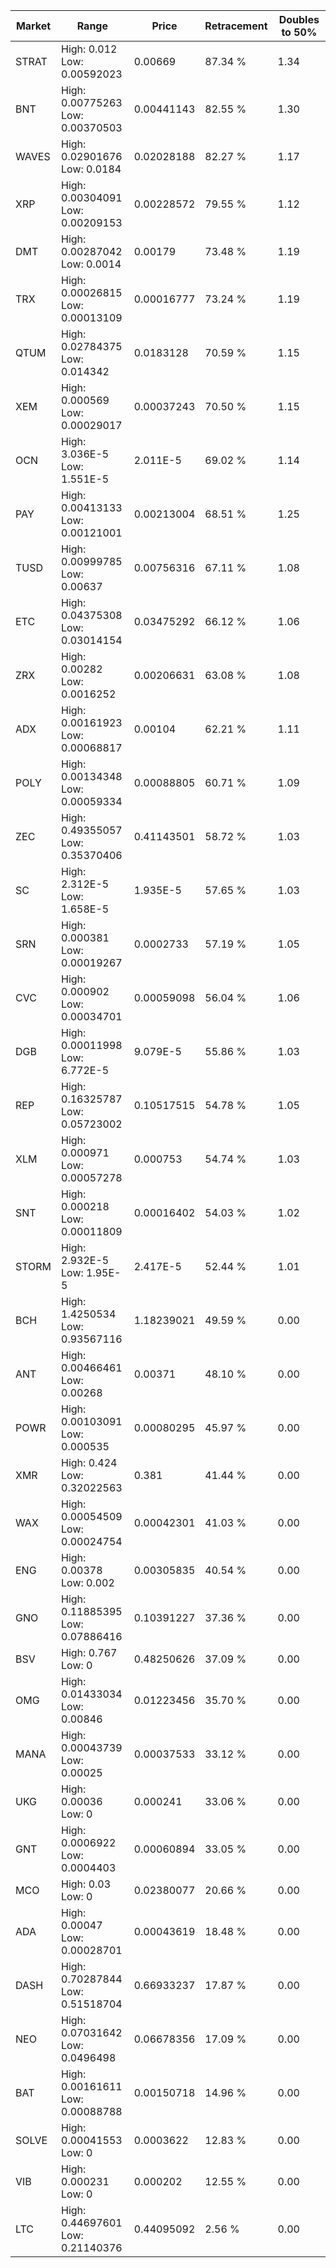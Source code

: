 | Market | Range | Price| Retracement | Doubles to 50% |
| --- | --- | --- | --- | --- |
| STRAT | High: 0.012<br />Low: 0.00592023 | 0.00669 | 87.34 % | 1.34 |
| BNT | High: 0.00775263<br />Low: 0.00370503 | 0.00441143 | 82.55 % | 1.30 |
| WAVES | High: 0.02901676<br />Low: 0.0184 | 0.02028188 | 82.27 % | 1.17 |
| XRP | High: 0.00304091<br />Low: 0.00209153 | 0.00228572 | 79.55 % | 1.12 |
| DMT | High: 0.00287042<br />Low: 0.0014 | 0.00179 | 73.48 % | 1.19 |
| TRX | High: 0.00026815<br />Low: 0.00013109 | 0.00016777 | 73.24 % | 1.19 |
| QTUM | High: 0.02784375<br />Low: 0.014342 | 0.0183128 | 70.59 % | 1.15 |
| XEM | High: 0.000569<br />Low: 0.00029017 | 0.00037243 | 70.50 % | 1.15 |
| OCN | High: 3.036E-5<br />Low: 1.551E-5 | 2.011E-5 | 69.02 % | 1.14 |
| PAY | High: 0.00413133<br />Low: 0.00121001 | 0.00213004 | 68.51 % | 1.25 |
| TUSD | High: 0.00999785<br />Low: 0.00637 | 0.00756316 | 67.11 % | 1.08 |
| ETC | High: 0.04375308<br />Low: 0.03014154 | 0.03475292 | 66.12 % | 1.06 |
| ZRX | High: 0.00282<br />Low: 0.0016252 | 0.00206631 | 63.08 % | 1.08 |
| ADX | High: 0.00161923<br />Low: 0.00068817 | 0.00104 | 62.21 % | 1.11 |
| POLY | High: 0.00134348<br />Low: 0.00059334 | 0.00088805 | 60.71 % | 1.09 |
| ZEC | High: 0.49355057<br />Low: 0.35370406 | 0.41143501 | 58.72 % | 1.03 |
| SC | High: 2.312E-5<br />Low: 1.658E-5 | 1.935E-5 | 57.65 % | 1.03 |
| SRN | High: 0.000381<br />Low: 0.00019267 | 0.0002733 | 57.19 % | 1.05 |
| CVC | High: 0.000902<br />Low: 0.00034701 | 0.00059098 | 56.04 % | 1.06 |
| DGB | High: 0.00011998<br />Low: 6.772E-5 | 9.079E-5 | 55.86 % | 1.03 |
| REP | High: 0.16325787<br />Low: 0.05723002 | 0.10517515 | 54.78 % | 1.05 |
| XLM | High: 0.000971<br />Low: 0.00057278 | 0.000753 | 54.74 % | 1.03 |
| SNT | High: 0.000218<br />Low: 0.00011809 | 0.00016402 | 54.03 % | 1.02 |
| STORM | High: 2.932E-5<br />Low: 1.95E-5 | 2.417E-5 | 52.44 % | 1.01 |
| BCH | High: 1.4250534<br />Low: 0.93567116 | 1.18239021 | 49.59 % | 0.00 |
| ANT | High: 0.00466461<br />Low: 0.00268 | 0.00371 | 48.10 % | 0.00 |
| POWR | High: 0.00103091<br />Low: 0.000535 | 0.00080295 | 45.97 % | 0.00 |
| XMR | High: 0.424<br />Low: 0.32022563 | 0.381 | 41.44 % | 0.00 |
| WAX | High: 0.00054509<br />Low: 0.00024754 | 0.00042301 | 41.03 % | 0.00 |
| ENG | High: 0.00378<br />Low: 0.002 | 0.00305835 | 40.54 % | 0.00 |
| GNO | High: 0.11885395<br />Low: 0.07886416 | 0.10391227 | 37.36 % | 0.00 |
| BSV | High: 0.767<br />Low: 0 | 0.48250626 | 37.09 % | 0.00 |
| OMG | High: 0.01433034<br />Low: 0.00846 | 0.01223456 | 35.70 % | 0.00 |
| MANA | High: 0.00043739<br />Low: 0.00025 | 0.00037533 | 33.12 % | 0.00 |
| UKG | High: 0.00036<br />Low: 0 | 0.000241 | 33.06 % | 0.00 |
| GNT | High: 0.0006922<br />Low: 0.0004403 | 0.00060894 | 33.05 % | 0.00 |
| MCO | High: 0.03<br />Low: 0 | 0.02380077 | 20.66 % | 0.00 |
| ADA | High: 0.00047<br />Low: 0.00028701 | 0.00043619 | 18.48 % | 0.00 |
| DASH | High: 0.70287844<br />Low: 0.51518704 | 0.66933237 | 17.87 % | 0.00 |
| NEO | High: 0.07031642<br />Low: 0.0496498 | 0.06678356 | 17.09 % | 0.00 |
| BAT | High: 0.00161611<br />Low: 0.00088788 | 0.00150718 | 14.96 % | 0.00 |
| SOLVE | High: 0.00041553<br />Low: 0 | 0.0003622 | 12.83 % | 0.00 |
| VIB | High: 0.000231<br />Low: 0 | 0.000202 | 12.55 % | 0.00 |
| LTC | High: 0.44697601<br />Low: 0.21140376 | 0.44095092 | 2.56 % | 0.00 |
